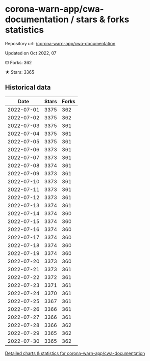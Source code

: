 # corona-warn-app/cwa-documentation / stars & forks statistics

Repository url: [/corona-warn-app/cwa-documentation](https://github.com/corona-warn-app/cwa-documentation)

Updated on Oct 2022, 07

☋ Forks: 362

★ Stars: 3365

## Historical data
| Date | Stars | Forks |
|------|-------|-------|
| 2022-07-01 | 3375 | 362 | 
| 2022-07-02 | 3375 | 362 | 
| 2022-07-03 | 3375 | 361 | 
| 2022-07-04 | 3375 | 361 | 
| 2022-07-05 | 3375 | 361 | 
| 2022-07-06 | 3373 | 361 | 
| 2022-07-07 | 3373 | 361 | 
| 2022-07-08 | 3374 | 361 | 
| 2022-07-09 | 3373 | 361 | 
| 2022-07-10 | 3373 | 361 | 
| 2022-07-11 | 3373 | 361 | 
| 2022-07-12 | 3373 | 361 | 
| 2022-07-13 | 3374 | 361 | 
| 2022-07-14 | 3374 | 360 | 
| 2022-07-15 | 3374 | 360 | 
| 2022-07-16 | 3374 | 360 | 
| 2022-07-17 | 3374 | 360 | 
| 2022-07-18 | 3374 | 360 | 
| 2022-07-19 | 3374 | 360 | 
| 2022-07-20 | 3373 | 360 | 
| 2022-07-21 | 3373 | 361 | 
| 2022-07-22 | 3372 | 361 | 
| 2022-07-23 | 3371 | 361 | 
| 2022-07-24 | 3370 | 361 | 
| 2022-07-25 | 3367 | 361 | 
| 2022-07-26 | 3366 | 361 | 
| 2022-07-27 | 3366 | 361 | 
| 2022-07-28 | 3366 | 362 | 
| 2022-07-29 | 3365 | 362 | 
| 2022-07-30 | 3365 | 362 | 


[Detailed charts & statistics for corona-warn-app/cwa-documentation](https://reviewgithub.com/rep/corona-warn-app/cwa-documentation)
